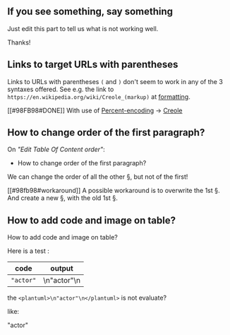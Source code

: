 ## If you see something, say something

Just edit this part to tell us what is not working well.

Thanks!


## Links to target URLs with parentheses

Links to URLs with parentheses ``(`` and ``)`` don't seem to work in any of the 3 syntaxes offered. See e.g. the link to ``https://en.wikipedia.org/wiki/Creole_(markup)`` at [formatting](http://alphadoc.plantuml.com/doc/asciidoc/en/formatting).

[[#98FB98#DONE]] With use of [Percent-encoding](https://en.wikipedia.org/wiki/Percent-encoding) → [Creole](https://en.wikipedia.org/wiki/Creole\_%28markup%29)


## How to change order of the first paragraph?

On *"Edit Table Of Content order"*:
* How to change order of the first paragraph?

We can change the order of all the other §, but not of the first!

[[#98fb98#workaround]] A possible workaround is to overwrite the 1st §.
And create a new §, with the old 1st §.


## How to add code and image on table?

How to add code and image on table?


Here is a test :

| code | output |
| ---- | ------ |
| `"actor"` | <plantuml>\n"actor"\n</plantuml> |

the `<plantuml>\n"actor"\n</plantuml>` is not evaluate?

like:

<plantuml>
"actor"
</plantuml>


